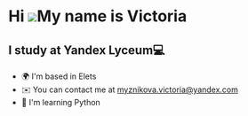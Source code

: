 Hi ![](https://user-images.githubusercontent.com/18350557/176309783-0785949b-9127-417c-8b55-ab5a4333674e.gif)My name is Victoria
================================================================================================================================

I study at Yandex Lyceum💻
--------------------------

* 🌍 I'm based in Elets
* ✉️ You can contact me at [myznikova.victoria@yandex.com](mailto:myznikova.victoria@yandex.com)
* 🧠 I'm learning Python
